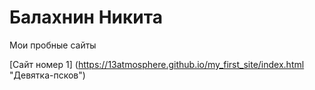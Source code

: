 # Балахнин Никита
Мои пробные сайты

[Сайт номер 1] (https://13atmosphere.github.io/my_first_site/index.html "Девятка-псков")
